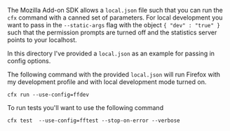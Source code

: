 The Mozilla Add-on SDK allows a `local.json` file such that you can run the `cfx` command
with a canned set of parameters.  For local development you want to pass in the `--static-args`
flag with the object `{ "dev" : "true" }` such that the permission prompts are turned off
and the statistics server points to your localhost.

In this directory I've provided a `local.json` as an example for passing in config options.

The following command with the provided `local.json` will run Firefox with my
development profile and with local development mode turned on.

`cfx run --use-config=ffdev`

To run tests you'll want to use the following command

`cfx test  --use-config=fftest --stop-on-error --verbose`
